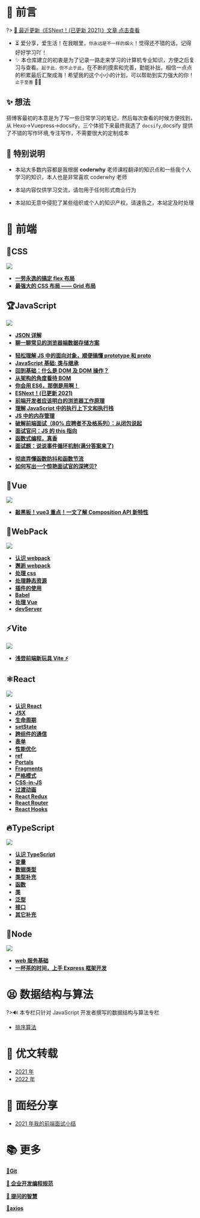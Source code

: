# 🎨 前言

<!-- ?> 小 tao 在这里祝大家新年快乐 🎉🎉 -->

?> [🌟 最近更新《ESNext！(已更新 2021)》文章,点击查看 ](javascript/es-next?id=es6)

- ⏳ 爱分享，爱生活！在我眼里，`你永远是不一样的烟火`！觉得还不错的话，记得好好学习吖！
- ✨ 本仓库建立的初衷是为了记录一路走来学习的计算机专业知识，方便之后复习与查看。`起于此，但不止于此`，在不断的摸索和完善，勤能补拙，相信一点点的积累最后汇聚成海！希望我的这个小小的计划，可以帮助到实力强大的你！`止于至善` 🧡🧡

## ✨ 想法

搭博客最初的本意是为了写一些日常学习的笔记，然后每次查看的时候方便找到，从 Hexo->Vuepress->docsify，三个体验下来最终我选了 `docsify`,docsify 提供了不错的写作环境,专注写作，不需要很大的定制成本

## 🎈 特别说明

- 本站大多数内容都是我根据 **coderwhy** 老师课程翻译的知识点和一些我个人学习的知识，本人也是非常喜欢 coderwhy 老师

- 本站内容仅供学习交流，请勿用于任何形式商业行为

- 本站如无意中侵犯了某些组织或个人的知识产权，请速告之，本站定及时处理

# 🎉 前端

## 🎨CSS

![](https://gitee.com/itsandy/picgo-img/raw/master/未分类/css.png)

- [**一劳永逸的搞定 flex 布局**](css/flex?id=flex-布局)
- [**最强大的 CSS 布局 —— Grid 布局**](css/grid?id=grid-布局)

## 🏆JavaScript

![](https://gitee.com/itsandy/picgo-img/raw/master/未分类/JavaScript.png)

<!-- - [**Arguments 对象深入了解**](javascript/advanced/arguments?id=arguments) -->

- [**JSON 详解**](javascript/basic/json?id=json)
- [**聊一聊常见的浏览器端数据存储方案**](javascript/basic/storage?id=浏览器存储方案)
<!-- - [浏览器事件解析](javascript/basic/flow-events?id=浏览器事件解析) -->
- [**轻松理解 JS 中的面向对象，顺便搞懂 prototype 和 proto**](javascript/object-oriented/object-oriented?id=面向对象是现实的抽象方式)
- [**JavaScript 基础: 类与继承**](javascript/object-oriented/es6-class?id=class-定义类的方式)
- [**回到基础：什么是 DOM 及 DOM 操作？**](javascript/dom?id=dom操作架构)
- [**从架构的角度看待 BOM**](javascript/bom?id=bom-浏览器操作)
- [**你会用 ES6，那倒是用啊！**](javascript/es-next/es6?id=es6-新特性)
- [**ESNext！(已更新 2021)**](javascript/es-next?id=es6)
- [**前端开发者应该明白的浏览器工作原理**](javascript/advanced/browser-run-theory?id=浏览器的工作原理)
- [**理解 JavaScript 中的执行上下文和执行栈**](javascript/advanced/js-implementation?id=javascript-的执行过程)
- [**JS 中的内存管理**](javascript/advanced/memory-management?id=认识内存管理)
- [**破解前端面试（80% 应聘者不及格系列）：从闭包说起**](javascript/advanced/js-closure?id=让人迷惑的闭包)
- [**面试官问：JS 的 this 指向**](javascript/advanced/this-point?id=为什么需要-this？)
- [**函数式编程，真香**](javascript/advanced/pure-function?id=函数式编程)
- [**面试题：说说事件循环机制(满分答案来了)**](javascript/advanced/event-loop?id=事件循环)
<!-- - [**错误处理方案**](javascript/advanced/handle-error?id=错误处理方案) -->
- [**彻底弄懂函数防抖和函数节流**](javascript/advanced/debounce-throttle?id=防抖和节流)
- [**如何写出一个惊艳面试官的深拷贝?**](javascript/senior/depth-copy?id=浅拷贝和深拷贝)

## 🌈Vue

![](https://gitee.com/itsandy/picgo-img/raw/master/未分类/vue.png)

<!-- - [**认识 vue**](vue/readme?id=vue) -->
<!-- - [**数组更新检测**](vue/list?id=数组更新检测) -->

- [**敲黑板！vue3 重点！一文了解 Composition API 新特性**](vue/composition/readme?id=composition-api)

## 🎈WebPack

![](https://gitee.com/itsandy/picgo-img/raw/master/未分类/webpack.png)

- [**认识 webpack** ](webpack/readme?id=webpack)
- [**邂逅 webpack** ](webpack/default?id=邂逅webpack)
- [**处理 css** ](webpack/css?id=处理css)
- [**处理静态资源** ](webpack/image?id=处理静态资源)
- [**插件的使用** ](webpack/plugin?id=插件的使用)
- [**Babel** ](webpack/babel?id=Babel)
- [**处理 Vue** ](webpack/vue?id=处理vue)
- [**devServer** ](webpack/server?id=devServer)

## ⚡Vite

![](https://gitee.com/itsandy/picgo-img/raw/master/未分类/vite.jpg)

- [**浅尝前端新玩具 Vite ⚡**](vite/basic?id=vite)

## ⚛React

![](https://gitee.com/itsandy/picgo-img/raw/master/未分类/react.png)

- [**认识 React**](react/readme?id=react)
- [**JSX**](react/jsx?id=jsx)
- [**生命周期**](react/lifecycle?id=生命周期)
- [**setState**](react/state?id=setstate)
- [**跨组件的通信**](react/cross-communication?id=跨组件的通信)
- [**表单** ](react/form?id=表单)
- [**性能优化** ](react/performance-optimization?id=性能优化)
- [**ref** ](react/refs?id=refs)
- [**Portals**](react/portals?id=portals)
- [**Fragments**](react/fragments?id=fragments)
- [**严格模式**](react/strictMode?id=strictMode)
- [**CSS-in-JS**](react/css-in-js?id=css-in-js)
- [**过渡动画** ](react/transition?id=react-transition-group)
- [**React Redux**](react/redux?id=redux)
- [**React Router**](react/router?id=react-router)
- [**React Hooks**](react/hooks?id=react-hooks)

## 🔥TypeScript

![](https://gitee.com/itsandy/picgo-img/raw/master/未分类/TypeScript.png)

- [**认识 TypeScript**](typescript/readme?id=typescript)
- [**变量**](typescript/variable?id=typescript中的变量)
- [**数据类型**](typescript/data-type?id=数据类型)
- [**类型补充**](typescript/type-supplementary?id=类型补充)
- [**函数**](typescript/function?id=函数)
- [**类**](typescript/class?id=类)
- [**泛型**](typescript/genericity?id=泛型)
- [**接口**](typescript/interface?id=接口的声明)
- [**其它补充**](typescript/other?id=其他补充)

## 👴Node

![](https://gitee.com/itsandy/picgo-img/raw/master/未分类/node.png)

- [**web 服务基础**](node/03-web-development-foundation/01-web-services-bas?id=web-服务基础)
- [**一杯茶的时间，上手 Express 框架开发**](node/03-web-development-foundation/02-express?id=express)

<!-- ## 📊 前端数据可视化

- [**应用场景**](data-visualization/01-application-scenarios?id=数据可视化应用场景)
- [**技术选型**](data-visualization/02-technical-options?id=数据可视化前端技术选型)
- [**稀缺中的稀缺—— 地图可视化（百度+高德）**](data-visualization/map) -->

# 😫 数据结构与算法

?>🔊 本专栏只针对 JavaScript 开发者撰写的数据结构与算法专栏

- [排序算法](/algorithm/sort?id=排序算法)

# 📘 优文转载

- [2021 年](/collect/2021?id=_2021年)
- [2022 年](/collect/2022?id=_2022-年)

# 📝 面经分享

- [2021 年我的前端面试小结](interview/scene/2021?id=_2021-年我的前端面试小结)

# 📚 更多

[**🔰Git**](git/basic?id=git)

[**👏 企业开发编程规范**](specification/readme?id=企业开发编程规范)

[**📣 提问的智慧**](more/qulz/readme)

[**🔧axios**](more/axios/basic?id=axios)

<!-- ## [**🔮 代码片段**](more/code-clips/readme?id=代码片段) -->

<!-- ## 🏹docker

- **【一】docker 基础**`暂不更新，专注前端`
  - [1 - 认识 docker](more/docker/readme)
  - [2 - 安装 docker](more/docker/installation)
  - [3 - docker 的基本使用](more/docker/basic)
  - [4 - docker 多容器的操作](more/docker/more-container)
  - [5 - docker 端口映射和模式讲解](more/docker/prot-map) -->

<!-- ## 📂 技术面试题

- **JavaScript 面试题**
  - [1 - 作用域提升](javascript/advanced/scope-interview?id=作用域提升面试题)
  - [2 - this 指向](javascript/advanced/this-interview?id=面试题一)
  - [3 - 事件循环](interview/javascript/event-loop?id=事件循环面试题)
  - [4 - 手写 apply、call、bind](interview/javascript/write-apply?id=手写-apply、call、bind) -->
